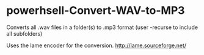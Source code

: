 # powerhsell-Convert-WAV-to-MP3
Converts all .wav files in a folder(s) to .mp3 format (user -recurse to include all subfolders)

Uses the lame encoder for the conversion.
http://lame.sourceforge.net/
